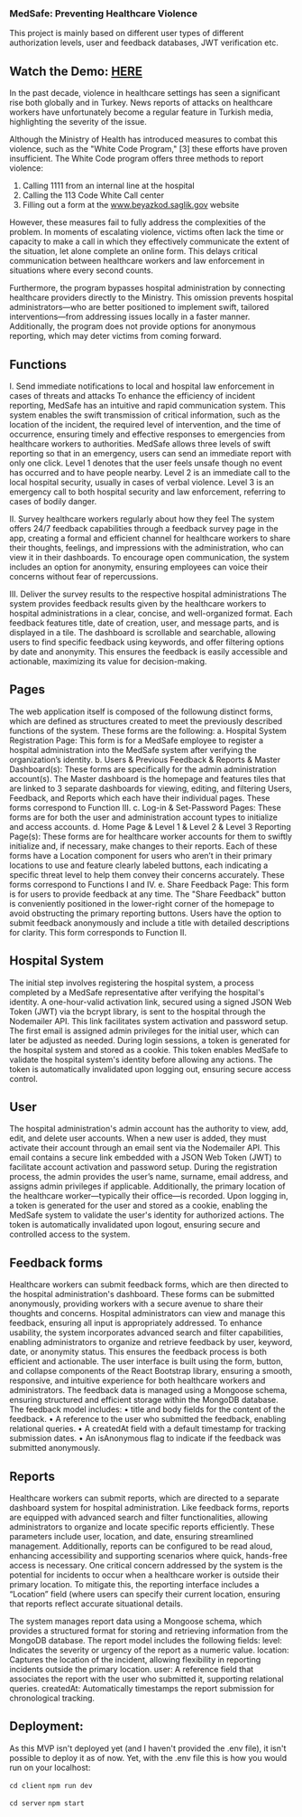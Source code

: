 ### MedSafe: Preventing Healthcare Violence

This project is mainly based on different user types of different authorization levels, user and feedback databases, JWT verification etc.

## Watch the Demo: [HERE](https://drive.google.com/file/d/1h0n5rSi0wKTTIRiT-gr1Ci_0zBjnEwLA/view?usp=sharing)

In the past decade, violence in healthcare settings has seen a significant rise both globally and in Turkey. News reports of attacks on healthcare workers have unfortunately become a regular feature in Turkish media, highlighting the severity of the issue.

Although the Ministry of Health has introduced measures to combat this violence, such as the "White Code Program," [3] these efforts have proven insufficient. The White Code program offers three methods to report violence:
1.	Calling 1111 from an internal line at the hospital
2.	Calling the 113 Code White Call center
3.	Filling out a form at the www.beyazkod.saglik.gov website

However, these measures fail to fully address the complexities of the problem. In moments of escalating violence, victims often lack the time or capacity to make a call in which they effectively communicate the extent of the situation, let alone complete an online form. This delays critical communication between healthcare workers and law enforcement in situations where every second counts.

Furthermore, the program bypasses hospital administration by connecting healthcare providers directly to the Ministry. This omission prevents hospital administrators—who are better positioned to implement swift, tailored interventions—from addressing issues locally in a faster manner. Additionally, the program does not provide options for anonymous reporting, which may deter victims from coming forward.


## Functions

I.	Send immediate notifications to local and hospital law enforcement in cases of threats and attacks
To enhance the efficiency of incident reporting, MedSafe has an intuitive and rapid communication system. This system enables the swift transmission of critical information, such as the location of the incident, the required level of intervention, and the time of occurrence, ensuring timely and effective responses to emergencies from healthcare workers to authorities. MedSafe allows three levels of swift reporting so that in an emergency, users can send an immediate report with only one click. Level 1 denotes that the user feels unsafe though no event has occurred and to have people nearby. Level 2 is an immediate call to the local hospital security, usually in cases of verbal violence. Level 3 is an emergency call to both hospital security and law enforcement, referring to cases of bodily danger.

II.	Survey healthcare workers regularly about how they feel 
The system offers 24/7 feedback capabilities through a feedback survey page in the app, creating a formal and efficient channel for healthcare workers to share their thoughts, feelings, and impressions with the administration, who can view it in their dashboards. To encourage open communication, the system includes an option for anonymity, ensuring employees can voice their concerns without fear of repercussions.

III.	Deliver the survey results to the respective hospital administrations
The system provides feedback results given by the healthcare workers to hospital administrations in a clear, concise, and well-organized format. Each feedback features title, date of creation, user, and message parts, and is displayed in a tile.  The dashboard is scrollable and searchable, allowing users to find specific feedback using keywords, and offer filtering options by date and anonymity. This ensures the feedback is easily accessible and actionable, maximizing its value for decision-making.


## Pages

The web application itself is composed of the followung distinct forms, which are defined as structures created to meet the previously described functions of the system. These forms are the following:
a.	Hospital System Registration Page: This form is for a MedSafe employee to register a hospital administration into the MedSafe system after verifying the organization’s identity.
b.	Users & Previous Feedback & Reports & Master Dashboard(s): These forms are specifically for the admin administration account(s). The Master dashboard is the homepage and features tiles that are linked to 3 separate dashboards for viewing, editing, and filtering Users, Feedback, and Reports which each have their individual pages. These forms correspond to Function III. 
c.	Log-in & Set-Password Pages: These forms are for both the user and administration account types to initialize and access accounts. 
d.	Home Page & Level 1 & Level 2 & Level 3 Reporting Page(s): These forms are for healthcare worker accounts for them to swiftly initialize and, if necessary, make changes to their reports. Each of these forms have a Location component for users who aren’t in their primary locations to use and feature clearly labeled buttons, each indicating a specific threat level to help them convey their concerns accurately. These forms correspond to Functions I and IV.
e.	Share Feedback Page: This form is for users to provide feedback at any time. The "Share Feedback" button is conveniently positioned in the lower-right corner of the homepage to avoid obstructing the primary reporting buttons. Users have the option to submit feedback anonymously and include a title with detailed descriptions for clarity. This form corresponds to Function II.


 ## Hospital System
The initial step involves registering the hospital system, a process completed by a MedSafe representative after verifying the hospital's identity. A one-hour-valid activation link, secured using a signed JSON Web Token (JWT) via the bcrypt library, is sent to the hospital through the Nodemailer API. This link facilitates system activation and password setup.
The first email is assigned admin privileges for the initial user, which can later be adjusted as needed. During login sessions, a token is generated for the hospital system and stored as a cookie. This token enables MedSafe to validate the hospital system's identity before allowing any actions. The token is automatically invalidated upon logging out, ensuring secure access control.




## User
 The hospital administration's admin account has the authority to view, add, edit, and delete user accounts. When a new user is added, they must activate their account through an email sent via the Nodemailer API. This email contains a secure link embedded with a JSON Web Token (JWT) to facilitate account activation and password setup. 
During the registration process, the admin provides the user’s name, surname, email address, and assigns admin privileges if applicable. Additionally, the primary location of the healthcare worker—typically their office—is recorded.
Upon logging in, a token is generated for the user and stored as a cookie, enabling the MedSafe system to validate the user's identity for authorized actions. The token is automatically invalidated upon logout, ensuring secure and controlled access to the system.





## Feedback forms
Healthcare workers can submit feedback forms, which are then directed to the hospital administration's dashboard. These forms can be submitted anonymously, providing workers with a secure avenue to share their thoughts and concerns. Hospital administrators can view and manage this feedback, ensuring all input is appropriately addressed.
To enhance usability, the system incorporates advanced search and filter capabilities, enabling administrators to organize and retrieve feedback by user, keyword, date, or anonymity status. This ensures the feedback process is both efficient and actionable.
The user interface is built using the form, button, and collapse components of the React Bootstrap library, ensuring a smooth, responsive, and intuitive experience for both healthcare workers and administrators. The feedback data is managed using a Mongoose schema, ensuring structured and efficient storage within the MongoDB database. The feedback model includes:
•	title and body fields for the content of the feedback.
•	A reference to the user who submitted the feedback, enabling relational queries.
•	A createdAt field with a default timestamp for tracking submission dates.
•	An isAnonymous flag to indicate if the feedback was submitted anonymously.






## Reports
Healthcare workers can submit reports, which are directed to a separate dashboard system for hospital administration. Like feedback forms, reports are equipped with advanced search and filter functionalities, allowing administrators to organize and locate specific reports efficiently. These parameters include user, location, and date, ensuring streamlined management. Additionally, reports can be configured to be read aloud, enhancing accessibility and supporting scenarios where quick, hands-free access is necessary.
One critical concern addressed by the system is the potential for incidents to occur when a healthcare worker is outside their primary location. To mitigate this, the reporting interface includes a “Location” field (where users can specify their current location, ensuring that reports reflect accurate situational details.

The system manages report data using a Mongoose schema, which provides a structured format for storing and retrieving information from the MongoDB database. The report model includes the following fields:
level: Indicates the severity or urgency of the report as a numeric value.
location: Captures the location of the incident, allowing flexibility in reporting incidents outside the primary location.
user: A reference field that associates the report with the user who submitted it, supporting relational queries.
createdAt: Automatically timestamps the report submission for chronological tracking.




## Deployment:

As this MVP isn't deployed yet (and I haven't provided the .env file), it isn't possible to deploy it as of now. Yet, with the .env file this is how you would run on your localhost:

```cd client```
```npm run dev```

```cd server```
```npm start```
